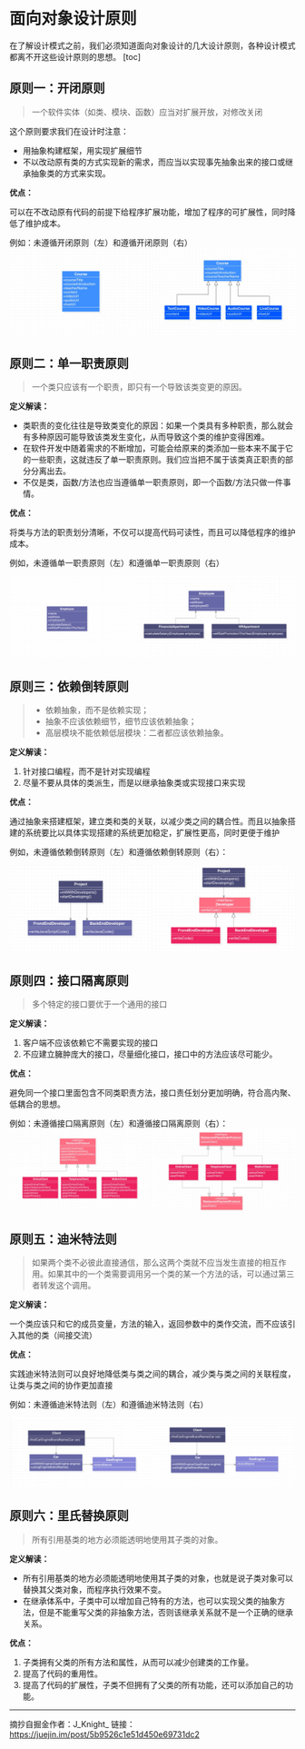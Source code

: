 # 面向对象设计原则

在了解设计模式之前，我们必须知道面向对象设计的几大设计原则，各种设计模式都离不开这些设计原则的思想。
[toc]

## 原则一：开闭原则

> 一个软件实体（如类、模块、函数）应当对扩展开放，对修改关闭

这个原则要求我们在设计时注意：
- 用抽象构建框架，用实现扩展细节
- 不以改动原有类的方式实现新的需求，而应当以实现事先抽象出来的接口或继承抽象类的方式来实现。

**优点：**

可以在不改动原有代码的前提下给程序扩展功能，增加了程序的可扩展性，同时降低了维护成本。

例如：未遵循开闭原则（左）和遵循开闭原则（右）
![](media/15930939651925/15930943453080.jpg)

## 原则二：单一职责原则

> 一个类只应该有一个职责，即只有一个导致该类变更的原因。

**定义解读：**

- 类职责的变化往往是导致类变化的原因：如果一个类具有多种职责，那么就会有多种原因可能导致该类发生变化，从而导致这个类的维护变得困难。
- 在软件开发中随着需求的不断增加，可能会给原来的类添加一些本来不属于它的一些职责，这就违反了单一职责原则。我们应当把不属于该类真正职责的部分分离出去。
- 不仅是类，函数/方法也应当遵循单一职责原则，即一个函数/方法只做一件事情。

**优点：**

将类与方法的职责划分清晰，不仅可以提高代码可读性，而且可以降低程序的维护成本。

例如，未遵循单一职责原则（左）和遵循单一职责原则（右）

![](media/15930939651925/15930948155585.jpg)

## 原则三：依赖倒转原则

> - 依赖抽象，而不是依赖实现；
> - 抽象不应该依赖细节，细节应该依赖抽象；
> - 高层模块不能依赖低层模块：二者都应该依赖抽象。

**定义解读：**

1. 针对接口编程，而不是针对实现编程
2. 尽量不要从具体的类派生，而是以继承抽象类或实现接口来实现

**优点：**

通过抽象来搭建框架，建立类和类的关联，以减少类之间的耦合性。而且以抽象搭建的系统要比以具体实现搭建的系统更加稳定，扩展性更高，同时更便于维护

例如，未遵循依赖倒转原则（左）和遵循依赖倒转原则（右）：

![](media/15930939651925/15930969424357.jpg)


## 原则四：接口隔离原则

> 多个特定的接口要优于一个通用的接口

**定义解读：**

1. 客户端不应该依赖它不需要实现的接口
2. 不应建立臃肿庞大的接口，尽量细化接口，接口中的方法应该尽可能少。

**优点：**

避免同一个接口里面包含不同类职责方法，接口责任划分更加明确，符合高内聚、低耦合的思想。

例如：未遵循接口隔离原则（左）和遵循接口隔离原则（右）：
![](media/15930939651925/15930973116415.jpg)

## 原则五：迪米特法则

> 如果两个类不必彼此直接通信，那么这两个类就不应当发生直接的相互作用。如果其中的一个类需要调用另一个类的某一个方法的话，可以通过第三者转发这个调用。

**定义解读：**

一个类应该只和它的成员变量，方法的输入，返回参数中的类作交流，而不应该引入其他的类（间接交流）

**优点：**

实践迪米特法则可以良好地降低类与类之间的耦合，减少类与类之间的关联程度，让类与类之间的协作更加直接

例如：未遵循迪米特法则（左）和遵循迪米特法则（右）

![](media/15930939651925/15930975808693.jpg)

## 原则六：里氏替换原则

> 所有引用基类的地方必须能透明地使用其子类的对象。

**定义解读：**

- 所有引用基类的地方必须能透明地使用其子类的对象，也就是说子类对象可以替换其父类对象，而程序执行效果不变。
- 在继承体系中，子类中可以增加自己特有的方法，也可以实现父类的抽象方法，但是不能重写父类的非抽象方法，否则该继承关系就不是一个正确的继承关系。

**优点：**

1. 子类拥有父类的所有方法和属性，从而可以减少创建类的工作量。
2. 提高了代码的重用性。
3. 提高了代码的扩展性，子类不但拥有了父类的所有功能，还可以添加自己的功能。

---
摘抄自掘金作者：J_Knight_
链接：https://juejin.im/post/5b9526c1e51d450e69731dc2